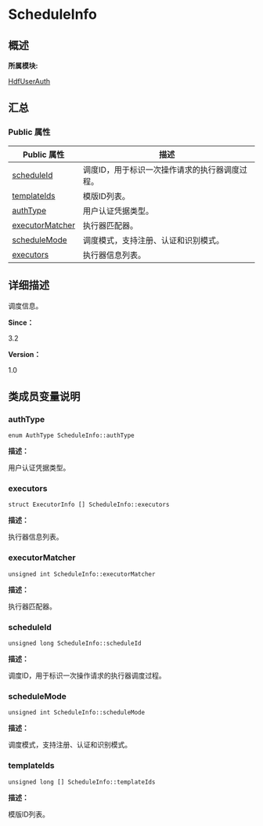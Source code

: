 # ScheduleInfo


## **概述**

**所属模块:**

[HdfUserAuth](_hdf_user_auth.md)


## **汇总**


### Public 属性

  | Public&nbsp;属性 | 描述 | 
| -------- | -------- |
| [scheduleId](#scheduleid) | 调度ID，用于标识一次操作请求的执行器调度过程。 | 
| [templateIds](#templateids) | 模版ID列表。 | 
| [authType](#authtype) | 用户认证凭据类型。 | 
| [executorMatcher](#executormatcher) | 执行器匹配器。 | 
| [scheduleMode](#schedulemode) | 调度模式，支持注册、认证和识别模式。 | 
| [executors](#executors) | 执行器信息列表。 | 


## **详细描述**

调度信息。

**Since：**

3.2

**Version：**

1.0


## **类成员变量说明**


### authType

  
```
enum AuthType ScheduleInfo::authType
```

**描述：**

用户认证凭据类型。


### executors

  
```
struct ExecutorInfo [] ScheduleInfo::executors
```

**描述：**

执行器信息列表。


### executorMatcher

  
```
unsigned int ScheduleInfo::executorMatcher
```

**描述：**

执行器匹配器。


### scheduleId

  
```
unsigned long ScheduleInfo::scheduleId
```

**描述：**

调度ID，用于标识一次操作请求的执行器调度过程。


### scheduleMode

  
```
unsigned int ScheduleInfo::scheduleMode
```

**描述：**

调度模式，支持注册、认证和识别模式。


### templateIds

  
```
unsigned long [] ScheduleInfo::templateIds
```

**描述：**

模版ID列表。
